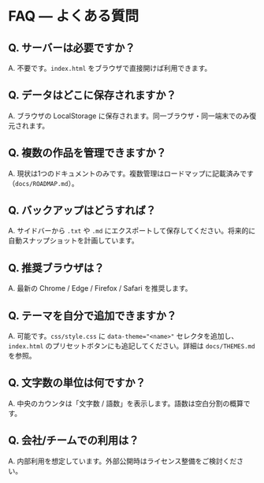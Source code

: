 # FAQ — よくある質問

## Q. サーバーは必要ですか？

A. 不要です。`index.html` をブラウザで直接開けば利用できます。

## Q. データはどこに保存されますか？

A. ブラウザの LocalStorage に保存されます。同一ブラウザ・同一端末でのみ復元されます。

## Q. 複数の作品を管理できますか？

A. 現状は1つのドキュメントのみです。複数管理はロードマップに記載済みです（`docs/ROADMAP.md`）。

## Q. バックアップはどうすれば？

A. サイドバーから `.txt` や `.md` にエクスポートして保存してください。将来的に自動スナップショットを計画しています。

## Q. 推奨ブラウザは？

A. 最新の Chrome / Edge / Firefox / Safari を推奨します。

## Q. テーマを自分で追加できますか？

A. 可能です。`css/style.css` に `data-theme="<name>"` セレクタを追加し、`index.html` のプリセットボタンにも追記してください。詳細は `docs/THEMES.md` を参照。

## Q. 文字数の単位は何ですか？

A. 中央のカウンタは「文字数 / 語数」を表示します。語数は空白分割の概算です。

## Q. 会社/チームでの利用は？

A. 内部利用を想定しています。外部公開時はライセンス整備をご検討ください。
